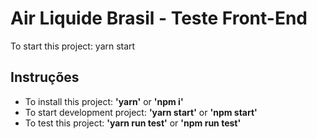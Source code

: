 # Air Liquide Brasil - Teste Front-End
To start this project: yarn start

## Instruções
- To install this project: **'yarn'** or **'npm i'**
- To start development project: **'yarn start'** or **'npm start'**
- To test this project: **'yarn run test'** or **'npm run test'**

